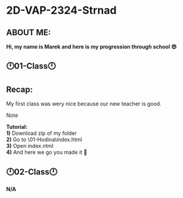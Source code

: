 # 2D-VAP-2324-Strnad
**ABOUT ME:**
---------------------------------------------------------------------
**Hi, my name is Marek and here is my progression through school 😎**

**🕛01-Class🕛**
-----------------------------------------------------------------------------

**Recap:** <br>
---
My first class was wery nice because our new teacher is good. <br>

> [!NOTE]
 **Tutorial:**  <br>
        **1)** Download zip of my folder <br>
        **2)** Go to \01-Hodina\index.html <br>
        **3)** Open index.ntml<br>
        **4)** And here we go you made it 🎉<br>
        
**🕛02-Class🕛**
----------------------------------------------------------------------------
**N/A**
